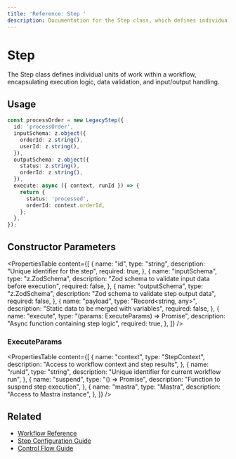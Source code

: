 ```yaml
---
title: 'Reference: Step '
description: Documentation for the Step class, which defines individual units of work within a workflow.
---
```


# Step

The Step class defines individual units of work within a workflow, encapsulating execution logic, data validation, and input/output handling.

## Usage

```typescript
const processOrder = new LegacyStep({
  id: 'processOrder',
  inputSchema: z.object({
    orderId: z.string(),
    userId: z.string(),
  }),
  outputSchema: z.object({
    status: z.string(),
    orderId: z.string(),
  }),
  execute: async ({ context, runId }) => {
    return {
      status: 'processed',
      orderId: context.orderId,
    };
  },
});
```

## Constructor Parameters

<PropertiesTable
content={[
{
name: "id",
type: "string",
description: "Unique identifier for the step",
required: true,
},
{
name: "inputSchema",
type: "z.ZodSchema",
description: "Zod schema to validate input data before execution",
required: false,
},
{
name: "outputSchema",
type: "z.ZodSchema",
description: "Zod schema to validate step output data",
required: false,
},
{
name: "payload",
type: "Record<string, any>",
description: "Static data to be merged with variables",
required: false,
},
{
name: "execute",
type: "(params: ExecuteParams) => Promise<any>",
description: "Async function containing step logic",
required: true,
},
]}
/>

### ExecuteParams

<PropertiesTable
content={[
{
name: "context",
type: "StepContext",
description: "Access to workflow context and step results",
},
{
name: "runId",
type: "string",
description: "Unique identifier for current workflow run",
},
{
name: "suspend",
type: "() => Promise<void>",
description: "Function to suspend step execution",
},
{
name: "mastra",
type: "Mastra",
description: "Access to Mastra instance",
},
]}
/>

## Related

- [Workflow Reference](./workflow)
- [Step Configuration Guide](../../docs/workflows-legacy/steps)
- [Control Flow Guide](../../docs/workflows-legacy/control-flow)
